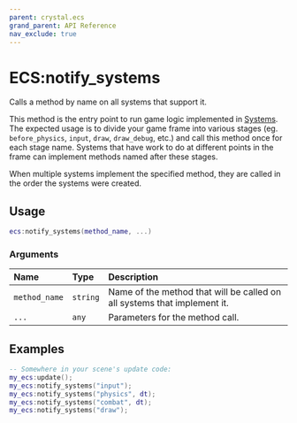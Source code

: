 ```yaml
---
parent: crystal.ecs
grand_parent: API Reference
nav_exclude: true
---
```


# ECS:notify_systems

Calls a method by name on all systems that support it.

This method is the entry point to run game logic implemented in [Systems](system). The expected usage is to divide your game frame into various stages (eg. `before_physics`, `input`, `draw`, `draw_debug`, etc.) and call this method once for each stage name. Systems that have work to do at different points in the frame can implement methods named after these stages.

When multiple systems implement the specified method, they are called in the order the systems were created.

## Usage

```lua
ecs:notify_systems(method_name, ...)
```

### Arguments

| Name          | Type     | Description                                                              |
| :------------ | :------- | :----------------------------------------------------------------------- |
| `method_name` | `string` | Name of the method that will be called on all systems that implement it. |
| `...`         | `any`    | Parameters for the method call.                                          |

## Examples

```lua
-- Somewhere in your scene's update code:
my_ecs:update();
my_ecs:notify_systems("input");
my_ecs:notify_systems("physics", dt);
my_ecs:notify_systems("combat", dt);
my_ecs:notify_systems("draw");
```
